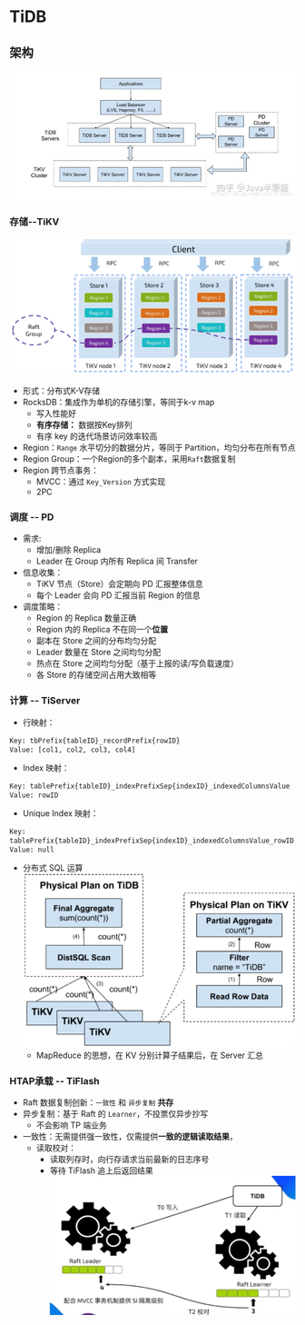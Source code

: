# TiDB
## 架构
![distArch](./picture/DistDB/arch.jpg)

### 存储--TiKV
![region](./picture/DistDB/TiKVRegion.png)
- 形式：分布式K-V存储
- RocksDB：集成作为单机的存储引擎，等同于k-v map
  - 写入性能好
  - **有序存储：** 数据按Key排列
  - 有序 key 的迭代场景访问效率较高
- Region：`Range` 水平切分的数据分片，等同于 Partition，均匀分布在所有节点
- Region Group：一个Region的多个副本，采用`Raft`数据复制
- Region 跨节点事务：
  - MVCC：通过 `Key_Version` 方式实现
  - 2PC

### 调度 -- PD
- 需求:
  - 增加/删除 Replica
  - Leader 在 Group 内所有 Replica 间 Transfer
- 信息收集：
  - TiKV 节点（Store）会定期向 PD 汇报整体信息
  - 每个 Leader 会向 PD 汇报当前 Region 的信息
- 调度策略：
  - Region 的 Replica 数量正确
  - Region 内的 Replica 不在同一个**位置**
  - 副本在 Store 之间的分布均匀分配
  - Leader 数量在 Store 之间均匀分配
  - 热点在 Store 之间均匀分配（基于上报的读/写负载速度）
  - 各 Store 的存储空间占用大致相等

### 计算 -- TiServer
- 行映射：
```
Key: tbPrefix{tableID}_recordPrefix{rowID}
Value: [col1, col2, col3, col4]
```
- Index 映射：
```
Key: tablePrefix{tableID}_indexPrefixSep{indexID}_indexedColumnsValue
Value: rowID
```
- Unique Index 映射：
```
Key: tablePrefix{tableID}_indexPrefixSep{indexID}_indexedColumnsValue_rowID
Value: null
```
- 分布式 SQL 运算
![DistSQL](./picture/DistDB/DistSQL.png)
  - MapReduce 的思想，在 KV 分别计算子结果后，在 Server 汇总

### HTAP承载 -- TiFlash
- Raft 数据复制创新：`一致性` 和 `异步复制` **共存**
- 异步复制：基于 Raft 的 `Learner`，不投票仅异步抄写
  - 不会影响 TP 端业务
- 一致性：无需提供强一致性，仅需提供**一致的逻辑读取结果**，
  - 读取校对：
    - 读取列存时，向行存请求当前最新的日志序号
    - 等待 TiFlash 追上后返回结果
    ![learner](./picture/DistDB/raftLearner.png)